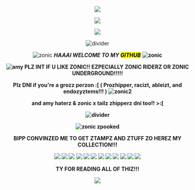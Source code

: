 
<div align="center">
  
![](https://komarev.com/ghpvc/?username=KOTA-S1LLYi&color=0c74d7&amp;style=plastic&amp;label=View+Count+:DD)

<div align="center">
  <img src="[](https://64.media.tumblr.com/a97856e38a3b8d8a06d99b10f8305770/db3003639f40a3b6-e6/s400x600/ec7ec4c76bef4ec37efaf79a7b8bc65391f6a951.pnj)"
</div>
<!--Ztole all code from hozt :DD thank you bippz-->
  
![](https://64.media.tumblr.com/694408b3d14320ac1418d9459fb4b786/c91863fbb1792a1c-58/s400x600/03b238402510e50d50d8ee2274c84a3fcceb67c3.jpg)

![divider](https://64.media.tumblr.com/31cf107f87664a2007bf32f8ae6f6790/96abe4f1e8a0fb40-3a/s640x960/f9f16a6e00104678ae688112650128a695f17d67.gifv)

<p align="center">
  
![zonic](https://64.media.tumblr.com/87bb3e4c3dacc21e4fb97c3fe81ea1ca/96abe4f1e8a0fb40-f7/s75x75_c1/574efab534c13c8acbab0f8e01493e3b71f739c5.gifv)
  <i><b>HAAAI WELCOME TO MY <mark>GITHUB</mark><b></i> ![zonic](https://64.media.tumblr.com/87bb3e4c3dacc21e4fb97c3fe81ea1ca/96abe4f1e8a0fb40-f7/s75x75_c1/574efab534c13c8acbab0f8e01493e3b71f739c5.gifv)

![amy](https://64.media.tumblr.com/24a49769e514cdc59d1413c4acbeca75/f7104b4abeff65d5-1d/s100x200/75ea029ff6fb2fdc37d1d0f3b3d3bfa55283c6fe.gifv)
PLZ INT IF U LIKE ZONIC!! EZPECIALLY ZONIC RIDERZ OR ZONIC UNDERGROUND!!!!!



  Plz DNI if you're a grozz perzon :[
( Prozhipper, racizt, ableizt, and endozyztems!!! ) ![zonic2](https://64.media.tumblr.com/e2a80737f093c3e2647de2b841af589a/3f3cae1e3aa286a2-db/s75x75_c1/fe9e5d34e95c8ae1ea510399aca3075c3fcae44f.gifv)

 and amy haterz & zonic x tailz zhipperz dni too!! >:[
 
 ![divider](https://64.media.tumblr.com/31cf107f87664a2007bf32f8ae6f6790/96abe4f1e8a0fb40-3a/s640x960/f9f16a6e00104678ae688112650128a695f17d67.gifv)


 ![zonic zpooked](https://64.media.tumblr.com/d1c68e278c374a373660ab1bd4a1faae/ff66bf61ba6dcfd8-6d/s250x400/17d33c18994ad9596e7746ba4fa0012957e2af5d.pnj)
 
 BIPP CONVINZED ME TO GET ZTAMPZ AND ZTUFF ZO HEREZ MY COLLECTION!!!

![](https://64.media.tumblr.com/b6a574c775d9c847c22bdf153492e75b/94a01d5ebc786507-d4/s100x200/08b2f3af7b01142612d179c84eab22f21a47cc00.pnj)
![](https://64.media.tumblr.com/c9997e7d9ae2191b75e16ca923172963/d8d8cf49230dd280-06/s100x200/da5b748749421bcde27ab375bdd6421b94e4af2e.gifv)
![](https://64.media.tumblr.com/724f0c732f784778880c8d10d751dd38/6ecbfb607ce74914-a8/s100x200/9403674bb0b9399a6fae4e1e3b59ab9301f8570b.gifv)
![](https://64.media.tumblr.com/9604a75ffb7454257bda2cc9e8f8a6cd/6ecbfb607ce74914-04/s100x200/751b830dd79d5099a024b9dd0e0f07637c6c2a39.gifv)
![](https://64.media.tumblr.com/a009be4a859fdada97c8722b51b3512e/fe4cbee5f73d2400-87/s100x200/f249f0d718c01ae9bda16af4f21a04d696e20baf.gifv)
![](https://64.media.tumblr.com/804ec97de1111b8cc56241c5f412b3ad/5dae19f76b7ce58c-db/s100x200/ca4e876f945f1b325e2574c3bf7f1b68344ce6bd.pnj)
![](https://64.media.tumblr.com/f5b6c91251ceca3aaff424275ecf70e3/98cbc5b0decebdf1-55/s100x200/962c768bff39e459f6e5a32e72a137413fdb1ab7.gifv)
![](https://64.media.tumblr.com/3e68f0d50b7fd32a05a144cd8c0d0de5/94a01d5ebc786507-9a/s250x400/073ed63a19bca42b224b86a89445d6f4ec2d5dcc.pnj)
![](https://64.media.tumblr.com/4137d980102f55931df1fc9c5902e8c5/94a01d5ebc786507-ef/s100x200/8cad0345249571e8bd57444bee404ec4c0d59002.pnj)
![](https://64.media.tumblr.com/6555e865f5294d67255d3e5090595f51/4be23a7da10acc3b-1e/s250x400/e4bf7895404e2b3193df0481ce1914f3201b26b5.gifv)
![](https://64.media.tumblr.com/c3ddcc99fac57d72ce84f3d39176fa81/4be23a7da10acc3b-ed/s250x400/cf4302e20f1b4a78a81948cbf54601a6bd6bac1a.gifv)
![](https://64.media.tumblr.com/36f540e3f5a2fe96e6549db4606a5caf/4be23a7da10acc3b-1f/s250x400/e4abeeff02607ef922d6eb933d2d5feece60a032.gifv)

TY FOR READING ALL OF THIZ!!!

![](https://64.media.tumblr.com/4da8ec71be29e70970012dd6654a0239/d320ab042300e90f-3c/s250x400/e1396b6a090ec23600c5f0f3bbb60702f6fe4a01.gifv)
